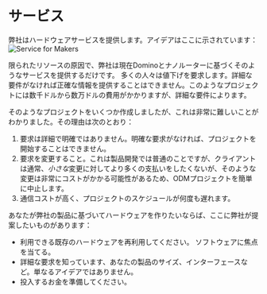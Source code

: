 サービス
=========

弊社はハードウェアサービスを提供します。アイデアはここに示されています：
![Service for Makers](https://static.gl-inet.com/docs/jp/3/home/services_jp.png)

限られたリソースの原因で、弊社は現在Dominoとナノルーターに基づくそのようなサービスを提供するだけです。
多くの人々は値下げを要求します。詳細な要件がなければ正確な情報を提供することはできません。このようなプロジェクトには数千ドルから数万ドルの費用がかかりますが、詳細な要件によります。

そのようなプロジェクトをいくつか作成しましたが、これは非常に難しいことがわかりました。その理由は次のとおり：

1. 要求は詳細で明確ではありません。明確な要求がなければ、プロジェクトを開始することはできません。
2. 要求を変更すること。これは製品開発では普通のことですが、クライアントは通常、*小さな*変更に対してより多くの支払いをしたくないが、そのような変更は非常にコストがかかる可能性があるため、ODMプロジェクトを簡単に中止します。
3. 通信コストが高く、プロジェクトのスケジュールが何度も遅れます。

あなたが弊社の製品に基づいてハードウェアを作りたいならば、ここに弊社が提案したいものがあります：

* 利用できる既存のハードウェアを再利用してください。 ソフトウェアに焦点を当てる。
* 詳細な要求を知っています、あなたの製品のサイズ、インターフェースなど。単なるアイデアではありません。
* 投入するお金を準備してください。


